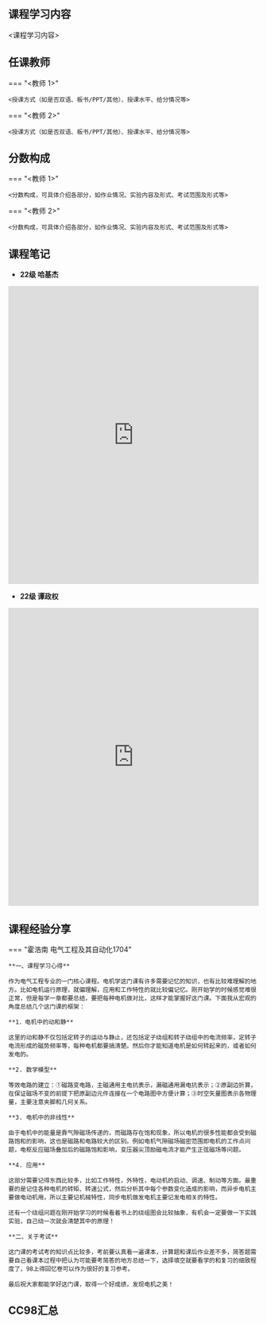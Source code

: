 ## 课程学习内容

<课程学习内容>


## 任课教师

=== "<教师 1>"

    <授课方式（如是否双语、板书/PPT/其他）、授课水平、给分情况等>

=== "<教师 2>"

    <授课方式（如是否双语、板书/PPT/其他）、授课水平、给分情况等>


## 分数构成

=== "<教师 1>"

    <分数构成，可具体介绍各部分，如作业情况、实验内容及形式、考试范围及形式等>

=== "<教师 2>"

    <分数构成，可具体介绍各部分，如作业情况、实验内容及形式、考试范围及形式等>

## 课程笔记

* **22级 哈基杰** 

<iframe src="http://file.eestudy-place.com/files/files/专业必修课/电气工程及其自动化/电机学/哈基杰电机学笔记.pdf" width="100%" height="600px" style="border: none;">
This browser does not support PDFs
</iframe>



* **22级 谭政权** 

<iframe src="http://file.eestudy-place.com/files/files/专业必修课/电气工程及其自动化/电机学/谭政权电机学.pdf" width="100%" height="600px" style="border: none;">
This browser does not support PDFs
</iframe>

## 课程经验分享

=== "霍浩南 电气工程及其自动化1704"

    **一、课程学习心得**

    ​作为电气工程专业的一门核心课程。电机学这门课有许多需要记忆的知识，也有比较难理解的地方。比如电机运行原理，就偏理解，应用和工作特性的就比较偏记忆。刚开始学的时候感觉难很正常，但是每学一章都要总结，要把每种电机做对比，这样才能掌握好这门课。下面我从宏观的角度总结几个这门课的框架：

    **1．电机中的动和静**

    ​这里的动和静不仅包括定转子的运动与静止，还包括定子绕组和转子绕组中的电流频率，定转子电流形成的磁势频率等，每种电机都要搞清楚。然后你才能知道电机是如何转起来的，或者如何发电的。

    **2. 数学模型**

    ​等效电路的建立：①磁路变电路，主磁通用主电抗表示，漏磁通用漏电抗表示；②原副边折算，在保证磁场不变的前提下把原副边元件连接在一个电路图中方便计算；③时空矢量图表示各物理量，主要注意夹脚和几何关系。

    **3. 电机中的非线性**

    ​由于电机中的能量是靠气隙磁场传递的，而磁路存在饱和现象，所以电机的很多性能都会受到磁路饱和的影响，这也是磁路和电路较大的区别。例如电机气隙磁场磁密范围即电机的工作点问题，电枢反应磁场叠加后的磁路饱和影响，变压器尖顶励磁电流才能产生正弦磁场等问题。

    **4. 应用**

    ​这部分需要记得东西比较多，比如工作特性，外特性，电动机的启动、调速、制动等方面。最重要的是记住各种电机的转矩、转速公式，然后分析其中每个参数变化造成的影响，而异步电机主要做电动机用，所以主要记机械特性，同步电机做发电机主要记发电相关的特性。

    ​还有一个绕组问题在刚开始学习的时候看着书上的绕组图会比较抽象，有机会一定要做一下实践实验，自己绕一次就会清楚其中的原理！

    **二、关于考试**

    ​这门课的考试考的知识点比较多，考前要认真看一遍课本，计算题和课后作业差不多，简答题需要自己看课本过程中把认为可能要考简答的地方总结一下，选择填空就要看学的和复习的细致程度了，98上得回忆卷可以作为很好的复习参考。

    ​最后祝大家都能学好这门课，取得一个好成绩，发现电机之美！

## CC98汇总

